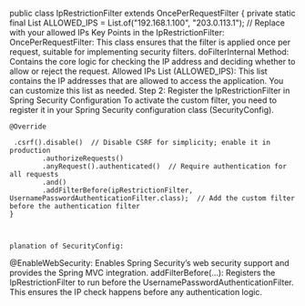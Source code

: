 public class IpRestrictionFilter extends OncePerRequestFilter {
private static final List<String> ALLOWED_IPS = List.of("192.168.1.100", "203.0.113.1");  // Replace with your allowed IPs
Key Points in the IpRestrictionFilter:
OncePerRequestFilter: This class ensures that the filter is applied once per request, suitable for implementing security filters.
doFilterInternal Method: Contains the core logic for checking the IP address and deciding whether to allow or reject the request.
Allowed IPs List (ALLOWED_IPS): This list contains the IP addresses that are allowed to access the application. You can customize this list as needed.
Step 2: Register the IpRestrictionFilter in Spring Security Configuration
To activate the custom filter, you need to register it in your Spring Security configuration class (SecurityConfig).

    @Override

     .csrf().disable()  // Disable CSRF for simplicity; enable it in production
            .authorizeRequests()
            .anyRequest().authenticated()  // Require authentication for all requests
            .and()
            .addFilterBefore(ipRestrictionFilter, UsernamePasswordAuthenticationFilter.class);  // Add the custom filter before the authentication filter
    }



    planation of SecurityConfig:
@EnableWebSecurity: Enables Spring Security’s web security support and provides the Spring MVC integration.
addFilterBefore(...): Registers the IpRestrictionFilter to run before the UsernamePasswordAuthenticationFilter. This ensures the IP check happens before any authentication logic.
